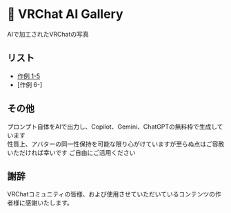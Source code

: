 # 🎨 VRChat AI Gallery

AIで加工されたVRChatの写真  


## リスト
- [作例 1-5](List1-5.md)
- [作例 6-]

## その他

プロンプト自体をAIで出力し、Copilot、Gemini、ChatGPTの無料枠で生成しています  
性質上、アバターの同一性保持を可能な限り心がけていますが至らぬ点はご容赦いただければ幸いです 
ご自由にご活用ください


## 謝辞

VRChatコミュニティの皆様、および使用させていただいているコンテンツの作者様に感謝いたします。
